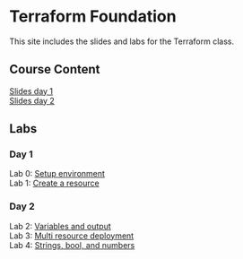 # Terraform Foundation

This site includes the slides and labs for the Terraform class.

## Course Content   
[Slides day 1](https://www.dropbox.com/s/1j61f6p8f4x5ion/Day%201%20-%20Terraform.pdf?dl=0)   
[Slides day 2](https://www.dropbox.com/s/1j61f6p8f4x5ion/Day%201%20-%20Terraform.pdf?dl=0)   


## Labs
### Day 1   
Lab 0: [Setup environment](labs/lab-setup/)   
Lab 1: [Create a resource](labs/tf-first-instance)   

### Day 2   
Lab 2: [Variables and output](labs/tf-variables-and-output)   
Lab 3: [Multi resource deployment](labs/tf-more-variables)   
Lab 4: [Strings, bool, and numbers](labs/tf-even-more-variables)
